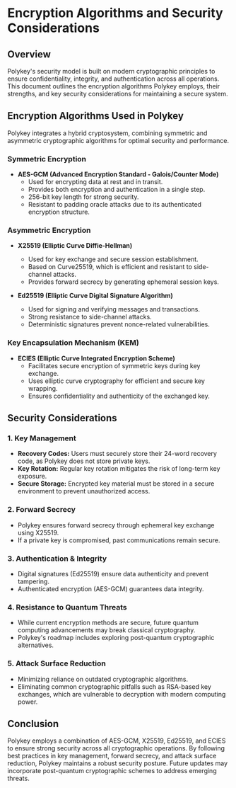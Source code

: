 # Encryption Algorithms and Security Considerations

## Overview

Polykey's security model is built on modern cryptographic principles to ensure
confidentiality, integrity, and authentication across all operations. This
document outlines the encryption algorithms Polykey employs, their strengths,
and key security considerations for maintaining a secure system.

## Encryption Algorithms Used in Polykey

Polykey integrates a hybrid cryptosystem, combining symmetric and asymmetric
cryptographic algorithms for optimal security and performance.

### Symmetric Encryption

- **AES-GCM (Advanced Encryption Standard - Galois/Counter Mode)**
  - Used for encrypting data at rest and in transit.
  - Provides both encryption and authentication in a single step.
  - 256-bit key length for strong security.
  - Resistant to padding oracle attacks due to its authenticated encryption
    structure.

### Asymmetric Encryption

- **X25519 (Elliptic Curve Diffie-Hellman)**

  - Used for key exchange and secure session establishment.
  - Based on Curve25519, which is efficient and resistant to side-channel
    attacks.
  - Provides forward secrecy by generating ephemeral session keys.

- **Ed25519 (Elliptic Curve Digital Signature Algorithm)**
  - Used for signing and verifying messages and transactions.
  - Strong resistance to side-channel attacks.
  - Deterministic signatures prevent nonce-related vulnerabilities.

### Key Encapsulation Mechanism (KEM)

- **ECIES (Elliptic Curve Integrated Encryption Scheme)**
  - Facilitates secure encryption of symmetric keys during key exchange.
  - Uses elliptic curve cryptography for efficient and secure key wrapping.
  - Ensures confidentiality and authenticity of the exchanged key.

## Security Considerations

### 1. Key Management

- **Recovery Codes:** Users must securely store their 24-word recovery code, as
  Polykey does not store private keys.
- **Key Rotation:** Regular key rotation mitigates the risk of long-term key
  exposure.
- **Secure Storage:** Encrypted key material must be stored in a secure
  environment to prevent unauthorized access.

### 2. Forward Secrecy

- Polykey ensures forward secrecy through ephemeral key exchange using X25519.
- If a private key is compromised, past communications remain secure.

### 3. Authentication & Integrity

- Digital signatures (Ed25519) ensure data authenticity and prevent tampering.
- Authenticated encryption (AES-GCM) guarantees data integrity.

### 4. Resistance to Quantum Threats

- While current encryption methods are secure, future quantum computing
  advancements may break classical cryptography.
- Polykey's roadmap includes exploring post-quantum cryptographic alternatives.

### 5. Attack Surface Reduction

- Minimizing reliance on outdated cryptographic algorithms.
- Eliminating common cryptographic pitfalls such as RSA-based key exchanges,
  which are vulnerable to decryption with modern computing power.

## Conclusion

Polykey employs a combination of AES-GCM, X25519, Ed25519, and ECIES to ensure
strong security across all cryptographic operations. By following best practices
in key management, forward secrecy, and attack surface reduction, Polykey
maintains a robust security posture. Future updates may incorporate post-quantum
cryptographic schemes to address emerging threats.

